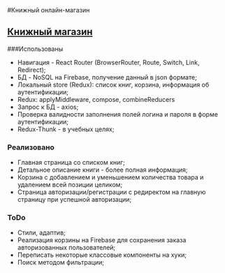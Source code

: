 #Книжный онлайн-магазин

## [Книжный магазин](https://book-store-a12f5.firebaseapp.com/ 'Книжный магазин')

###Использованы

- Навигация - React Router (BrowserRouter, Route, Switch, Link, Redirect);
- БД - NoSQL на Firebase, получение данный в json формате;
- Локальный store (Redux): список книг, корзина, информация об аутентификации;
- Redux: applyMiddleware, compose, combineReducers
- Запрос к БД - axios;
- Проверка валидности заполнения полей логина и пароля в форме аутентификации;
- Redux-Thunk - в учебных целях;

### Реализовано

- Главная страница со списком книг;
- Детальное описание книги - более полная информация;
- Корзина с добавлением и уменьшением количества товара и удалением всей позиции целиком;
- Страница авторизации/регистрации с редиректом на главную страницу при успешной авторизации;

### ToDo

- Стили, адаптив;
- Реализация корзины на Firebase для сохранения заказа авторизованных пользователей;
- Переписать некоторые классовые компоненты на хуки;
- Поиск методом фильтрации;
